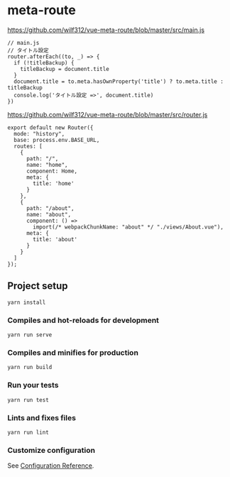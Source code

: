 # meta-route


https://github.com/wilf312/vue-meta-route/blob/master/src/main.js

```
// main.js
// タイトル設定
router.afterEach((to, _) => {
  if (!titleBackup) {
    titleBackup = document.title
  }
  document.title = to.meta.hasOwnProperty('title') ? to.meta.title : titleBackup
  console.log('タイトル設定 =>', document.title)
})

```

https://github.com/wilf312/vue-meta-route/blob/master/src/router.js
```
export default new Router({
  mode: "history",
  base: process.env.BASE_URL,
  routes: [
    {
      path: "/",
      name: "home",
      component: Home,
      meta: {
        title: 'home'
      }
    },
    {
      path: "/about",
      name: "about",
      component: () =>
        import(/* webpackChunkName: "about" */ "./views/About.vue"),
      meta: {
        title: 'about'
      }
    }
  ]
});
```




## Project setup
```
yarn install
```

### Compiles and hot-reloads for development
```
yarn run serve
```

### Compiles and minifies for production
```
yarn run build
```

### Run your tests
```
yarn run test
```

### Lints and fixes files
```
yarn run lint
```

### Customize configuration
See [Configuration Reference](https://cli.vuejs.org/config/).
